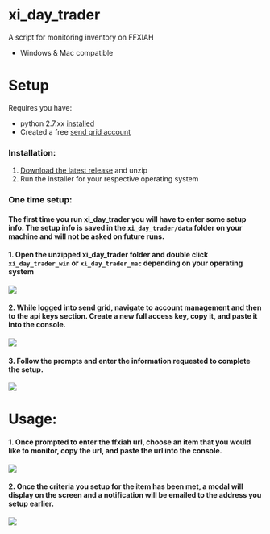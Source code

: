 # xi_day_trader
A script for monitoring inventory on FFXIAH
- Windows & Mac compatible

# Setup
Requires you have: 
- python 2.7.xx [installed](https://www.python.org/downloads/release/python-2716/)
- Created a free [send grid account](https://signup.sendgrid.com/)

### Installation:
1. [Download the latest release](https://github.com/graulr/xi_day_trader/releases) and unzip
2. Run the installer for your respective operating system

### One time setup:

#### The first time you run xi_day_trader you will have to enter some setup info.  The setup info is saved in the `xi_day_trader/data` folder on your machine and will not be asked on future runs.

#### 1. Open the unzipped xi_day_trader folder and double click `xi_day_trader_win` or `xi_day_trader_mac` depending on your operating system
![](http://g.recordit.co/AqOwMIky9S.gif)

#### 2. While logged into send grid, navigate to account management and then to the api keys section.  Create a new full access key, copy it, and paste it into the console.
![](https://i.imgur.com/nugO3BD.gif)

#### 3. Follow the prompts and enter the information requested to complete the setup.
![](https://i.imgur.com/WrP9HsZ.gif)

# Usage:

#### 1. Once prompted to enter the ffxiah url, choose an item that you would like to monitor, copy the url, and paste the url into the console.
![](https://i.imgur.com/pYREYJI.gif)

#### 2. Once the criteria you setup for the item has been met, a modal will display on the screen and a notification will be emailed to the address you setup earlier.
![](https://i.imgur.com/Ipq9kiE.gif)
